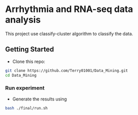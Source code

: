 # Arrhythmia and RNA-seq data analysis



This project use classify-cluster algorithm to classify the data.


## Getting Started

- Clone this repo:
```bash
git clone https://github.com/Terry01001/Data_Mining.git
cd Data_Mining
```


### Run experiment

- Generate the results using
```bash
bash ./final/run.sh
```



